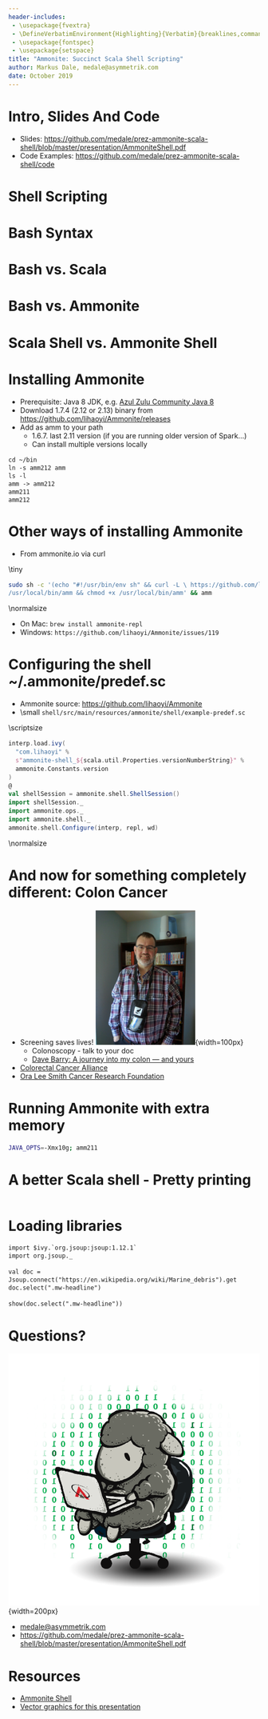```yaml
---
header-includes:
 - \usepackage{fvextra}
 - \DefineVerbatimEnvironment{Highlighting}{Verbatim}{breaklines,commandchars=\\\{\}}
 - \usepackage{fontspec}
 - \usepackage{setspace}
title: "Ammonite: Succinct Scala Shell Scripting"
author: Markus Dale, medale@asymmetrik.com
date: October 2019
---
```


# Intro, Slides And Code
* Slides: https://github.com/medale/prez-ammonite-scala-shell/blob/master/presentation/AmmoniteShell.pdf
* Code Examples: https://github.com/medale/prez-ammonite-scala-shell/code

# Shell Scripting

# Bash Syntax

# Bash vs. Scala

# Bash vs. Ammonite

# Scala Shell vs. Ammonite Shell

# Installing Ammonite
* Prerequisite: Java 8 JDK, e.g. [Azul Zulu Community Java 8](https://www.azul.com/downloads/zulu-community)
* Download 1.7.4 (2.12 or 2.13) binary from https://github.com/lihaoyi/Ammonite/releases
* Add as amm to your path
     * 1.6.7. last 2.11 version (if you are running older version of Spark...)
     * Can install multiple versions locally

```
cd ~/bin
ln -s amm212 amm
ls -l
amm -> amm212
amm211
amm212
```

# Other ways of installing Ammonite
* From ammonite.io via curl

\tiny

```bash
sudo sh -c '(echo "#!/usr/bin/env sh" && curl -L \ https://github.com/lihaoyi/Ammonite/releases/download/1.7.4/2.13-1.7.4) > \
/usr/local/bin/amm && chmod +x /usr/local/bin/amm' && amm
```
\normalsize

* On Mac: `brew install ammonite-repl`
* Windows: `https://github.com/lihaoyi/Ammonite/issues/119`

# Configuring the shell ~/.ammonite/predef.sc
* Ammonite source: https://github.com/lihaoyi/Ammonite
* \small `shell/src/main/resources/ammonite/shell/example-predef.sc`

\scriptsize

```scala
interp.load.ivy(
  "com.lihaoyi" %
  s"ammonite-shell_${scala.util.Properties.versionNumberString}" %
  ammonite.Constants.version
)
@
val shellSession = ammonite.shell.ShellSession()
import shellSession._
import ammonite.ops._
import ammonite.shell._
ammonite.shell.Configure(interp, repl, wd)
```
\normalsize

# And now for something completely different: Colon Cancer
* Screening saves lives! ![](graphics/Chemo.png){width=100px}
     * Colonoscopy - talk to your doc
     * [Dave Barry: A journey into my colon — and yours](https://www.miamiherald.com/living/liv-columns-blogs/dave-barry/article1928847.html)
* [Colorectal Cancer Alliance](https://www.ccalliance.org/)
* [Ora Lee Smith Cancer Research Foundation](https://oralee.org)

# Running Ammonite with extra memory

```bash
JAVA_OPTS=-Xmx10g; amm211
```

# A better Scala shell - Pretty printing

```

```

# Loading libraries

```
import $ivy.`org.jsoup:jsoup:1.12.1`
import org.jsoup._

val doc = Jsoup.connect("https://en.wikipedia.org/wiki/Marine_debris").get
doc.select(".mw-headline")

show(doc.select(".mw-headline"))
```
# Questions?

![](graphics/Farley.png){width=200px}

* medale@asymmetrik.com
* https://github.com/medale/prez-ammonite-scala-shell/blob/master/presentation/AmmoniteShell.pdf

# Resources
* [Ammonite Shell](https://ammonite.io)
* [Vector graphics for this presentation](https://publicdomainvectors.org/)
